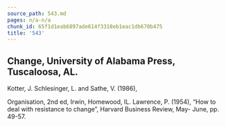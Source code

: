 ```yaml
---
source_path: 543.md
pages: n/a-n/a
chunk_id: 65f1d1eab6897ade614f3318eb1eac1db670b475
title: '543'
---
```

## Change, University of Alabama Press, Tuscaloosa, AL.

Kotter, J. Schlesinger, L. and Sathe, V. (1986),

Organisation, 2nd ed, Irwin, Homewood, IL. Lawrence, P. (1954), “How to deal with resistance to change”, Harvard Business Review, May- June, pp. 49-57.

